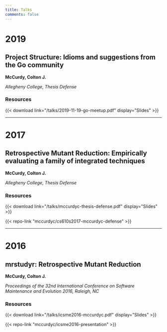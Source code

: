 ```yaml
---
title: Talks
comments: false
---
```


# 2019

## Project Structure: Idioms and suggestions from the Go community

**McCurdy, Colton J.**

_Allegheny College, Thesis Defense_

### Resources

{{< download link="/talks/2019-11-19-go-meetup.pdf" display="Slides" >}}

---

# 2017

## Retrospective Mutant Reduction: Empirically evaluating a family of integrated techniques

**McCurdy, Colton J.**

_Allegheny College, Thesis Defense_

### Resources

{{< download link="/talks/mccurdyc-thesis-defense.pdf" display="Slides" >}}

{{< repo-link "mccurdyc/cs610s2017-mccurdyc-defense" >}}

---

# 2016

## mrstudyr: Retrospective Mutant Reduction

**McCurdy, Colton J.**

_Proceedings of the 32nd International Conference on Software Maintenance and Evolution 2016, Raleigh, NC_

### Resources

{{< download link="/talks/icsme2016-mccurdyc.pdf" display="Slides" >}}

{{< repo-link "mccurdyc/icsme2016-presentation" >}}
